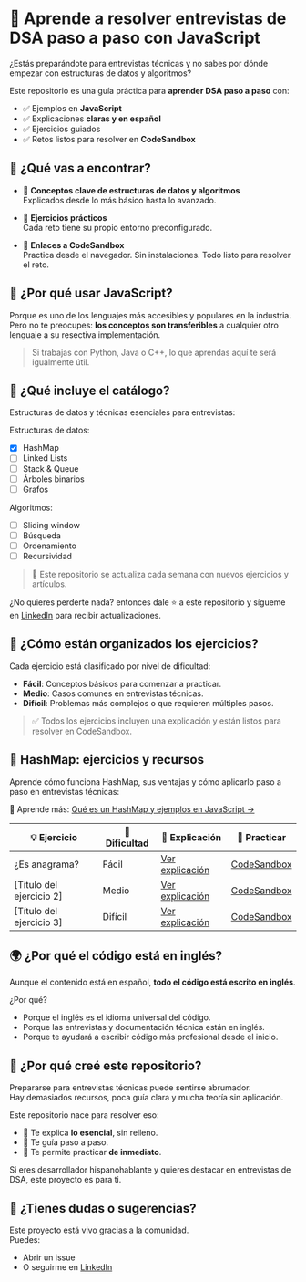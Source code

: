 # 🧠 Aprende a resolver entrevistas de DSA paso a paso con JavaScript

¿Estás preparándote para entrevistas técnicas y no sabes por dónde empezar con estructuras de datos y algoritmos?

Este repositorio es una guía práctica para **aprender DSA paso a paso** con:

- ✅ Ejemplos en **JavaScript**
- ✅ Explicaciones **claras y en español**
- ✅ Ejercicios guiados
- ✅ Retos listos para resolver en **CodeSandbox**

## 🚀 ¿Qué vas a encontrar?

- 🧠 **Conceptos clave de estructuras de datos y algoritmos**  
  Explicados desde lo más básico hasta lo avanzado.

- 🧪 **Ejercicios prácticos**  
  Cada reto tiene su propio entorno preconfigurado.

- 🔗 **Enlaces a CodeSandbox**  
  Practica desde el navegador. Sin instalaciones. Todo listo para resolver el reto.

## 📘 ¿Por qué usar JavaScript?

Porque es uno de los lenguajes más accesibles y populares en la industria.  
Pero no te preocupes: **los conceptos son transferibles** a cualquier otro lenguaje a su resectiva implementación.

> Si trabajas con Python, Java o C++, lo que aprendas aquí te será igualmente útil.

## 🧩 ¿Qué incluye el catálogo?

Estructuras de datos y técnicas esenciales para entrevistas:

Estructuras de datos:

- [x] HashMap
- [ ] Linked Lists
- [ ] Stack & Queue
- [ ] Árboles binarios
- [ ] Grafos

Algoritmos:

- [ ] Sliding window
- [ ] Búsqueda
- [ ] Ordenamiento
- [ ] Recursividad

> 📌 Este repositorio se actualiza cada semana con nuevos ejercicios y artículos.

¿No quieres perderte nada? entonces dale ⭐️ a este repositorio y sígueme en [LinkedIn](https://www.linkedin.com/in/juancorreaherrera/) para recibir actualizaciones.

## 🧠 ¿Cómo están organizados los ejercicios?

Cada ejercicio está clasificado por nivel de dificultad:

- **Fácil**: Conceptos básicos para comenzar a practicar.
- **Medio**: Casos comunes en entrevistas técnicas.
- **Difícil**: Problemas más complejos o que requieren múltiples pasos.

> ✅ Todos los ejercicios incluyen una explicación y están listos para resolver en CodeSandbox.

## 📂 HashMap: ejercicios y recursos

Aprende cómo funciona HashMap, sus ventajas y cómo aplicarlo paso a paso en entrevistas técnicas:

📘 Aprende más: [Qué es un HashMap y ejemplos en JavaScript →](https://developero.io/blog/algoritmos-y-estructuras-de-datos/hashmap-javascript-ejemplos?utm_source=github&utm_medium=repo&utm_campaign=dsa_catalog&utm_content=hashmap)

| 💡 Ejercicio             | 🎯 Dificultad | 📖 Explicación       | 🧪 Practicar     |
| ------------------------ | ------------- | -------------------- | ---------------- |
| ¿Es anagrama?            | Fácil         | [Ver explicación](#) | [CodeSandbox](#) |
| [Título del ejercicio 2] | Medio         | [Ver explicación](#) | [CodeSandbox](#) |
| [Título del ejercicio 3] | Difícil       | [Ver explicación](#) | [CodeSandbox](#) |

## 🌍 ¿Por qué el código está en inglés?

Aunque el contenido está en español, **todo el código está escrito en inglés**.

¿Por qué?

- Porque el inglés es el idioma universal del código.
- Porque las entrevistas y documentación técnica están en inglés.
- Porque te ayudará a escribir código más profesional desde el inicio.

## 🤔 ¿Por qué creé este repositorio?

Prepararse para entrevistas técnicas puede sentirse abrumador.  
Hay demasiados recursos, poca guía clara y mucha teoría sin aplicación.

Este repositorio nace para resolver eso:

- 📌 Te explica **lo esencial**, sin relleno.
- 📌 Te guía paso a paso.
- 📌 Te permite practicar **de inmediato**.

Si eres desarrollador hispanohablante y quieres destacar en entrevistas de DSA, este proyecto es para ti.

## 💬 ¿Tienes dudas o sugerencias?

Este proyecto está vivo gracias a la comunidad.  
Puedes:

- Abrir un issue
- O seguirme en [LinkedIn](https://www.linkedin.com/in/juancorreaherrera/)
